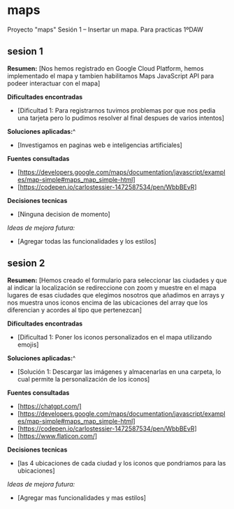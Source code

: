 # maps
Proyecto "maps" Sesión 1 – Insertar un mapa. Para practicas 1ºDAW

## sesion 1

**Resumen:**
[Nos hemos registrado en Google Cloud Platform, hemos implementado el mapa y tambien habilitamos Maps JavaScript API para podeer interactuar con el mapa]

**Dificultades encontradas**
- [Dificultad 1: Para registrarnos tuvimos problemas por que nos pedia una tarjeta pero lo pudimos resolver al final despues de varios intentos]

**Soluciones aplicadas:**^
- [Investigamos en paginas web e inteligencias artificiales]

**Fuentes consultadas**
- [https://developers.google.com/maps/documentation/javascript/examples/map-simple#maps_map_simple-html]
- [https://codepen.io/carlostessier-1472587534/pen/WbbBEvR]
 
 **Decisiones tecnicas**
 - [Ninguna decision de momento]


 *Ideas de mejora futura:*
 - [Agregar todas las funcionalidades y los estilos]

 ## sesion 2

**Resumen:**
[Hemos creado el formulario para seleccionar las ciudades y que al indicar la localización se redireccione con zoom y muestre en el mapa lugares de esas ciudades que elegimos nosotros que añadimos en arrays y nos muestra unos iconos encima de las ubicaciones del array que los diferencian y acordes al tipo que pertenezcan]

**Dificultades encontradas**
- [Dificultad 1: Poner los iconos personalizados en el mapa utilizando emojis]

**Soluciones aplicadas:**^
- [Solución 1: Descargar las imágenes y almacenarlas en una carpeta, lo cual permite la personalización de los iconos]

**Fuentes consultadas**
- [https://chatgpt.com/]
- [https://developers.google.com/maps/documentation/javascript/examples/map-simple#maps_map_simple-html]
- [https://codepen.io/carlostessier-1472587534/pen/WbbBEvR]
- [https://www.flaticon.com/]
 
 **Decisiones tecnicas**
 - [las 4 ubicaciones de cada ciudad y los iconos que pondriamos para las ubicaciones]


 *Ideas de mejora futura:*
 - [Agregar mas funcionalidades y mas estilos]